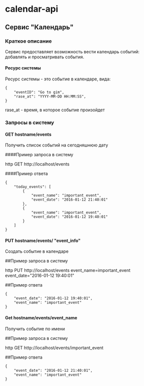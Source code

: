 
# calendar-api

## Сервис "Календарь"

### Краткое описание
Сервис предоставляет возможность вести календарь событий: добавлять и просматривать события.

#### Ресурс системы

Ресурс системы - это событие в календаре, вида:

```
{
    "eventID": "Go to gim",
    "rase_at": "YYYY-MM-DD HH:MM:SS",
}
```
rase_at - время, в которое событие произойдет

### Запросы в систему

#### GET hostname/events

Получить список событий на сегодняшнюю дату

####Пример запроса в систему

http GET http://localhost/events

####Пример ответа
```
{
    "today_events": [
        {
            "event_name": "important_event",
            "event_date": "2016-01-12 21:40:01"
        },
        {
            "event_name": "important_event",
            "event_date": "2016-01-12 19:40:01"
        }
    ]
}
```

#### PUT hostname/events/ "event_info"

Создать событие в календаре

##Пример запроса в систему

http PUT http://localhost/events event_name=important_event event_date="2016-01-12 19:40:01"

##Пример ответа

```
{
    "event_date": "2016-01-12 19:40:01", 
    "event_name": "important_event"
}

```

#### Get hostname/events/event_name

Получить событие по имени

##Пример запроса в систему

http GET http://localhost/events/important_event

##Пример ответа

```
{
    "event_date": "2016-01-12 21:40:01", 
    "event_name": "important_event"
}

```
